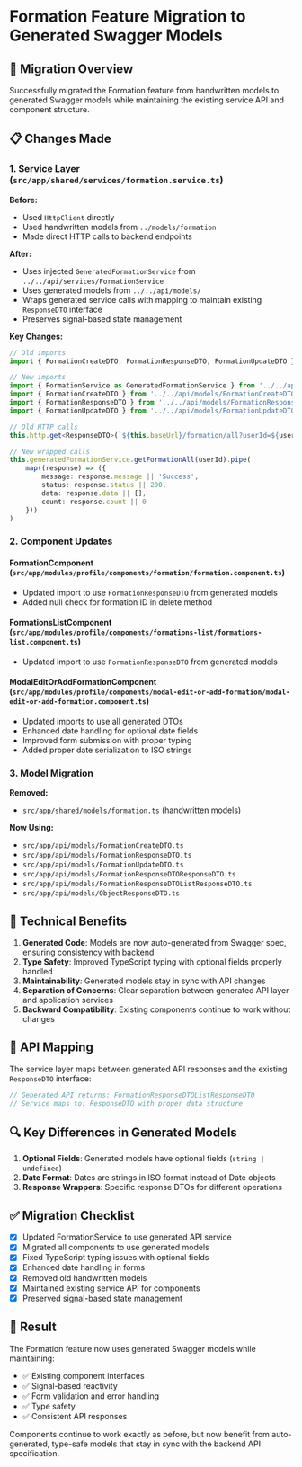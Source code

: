 # Formation Feature Migration to Generated Swagger Models

## 🎯 Migration Overview

Successfully migrated the Formation feature from handwritten models to generated Swagger models while maintaining the existing service API and component structure.

## 📋 Changes Made

### 1. Service Layer (`src/app/shared/services/formation.service.ts`)

**Before:**
- Used `HttpClient` directly
- Used handwritten models from `../models/formation`
- Made direct HTTP calls to backend endpoints

**After:**
- Uses injected `GeneratedFormationService` from `../../api/services/FormationService`
- Uses generated models from `../../api/models/`
- Wraps generated service calls with mapping to maintain existing `ResponseDTO` interface
- Preserves signal-based state management

**Key Changes:**
```typescript
// Old imports
import { FormationCreateDTO, FormationResponseDTO, FormationUpdateDTO } from '../models/formation';

// New imports
import { FormationService as GeneratedFormationService } from '../../api/services/FormationService';
import { FormationCreateDTO } from '../../api/models/FormationCreateDTO';
import { FormationResponseDTO } from '../../api/models/FormationResponseDTO';
import { FormationUpdateDTO } from '../../api/models/FormationUpdateDTO';

// Old HTTP calls
this.http.get<ResponseDTO>(`${this.baseUrl}/formation/all?userId=${userId}`)

// New wrapped calls
this.generatedFormationService.getFormationAll(userId).pipe(
    map((response) => ({
        message: response.message || 'Success',
        status: response.status || 200,
        data: response.data || [],
        count: response.count || 0
    }))
)
```

### 2. Component Updates

#### FormationComponent (`src/app/modules/profile/components/formation/formation.component.ts`)
- Updated import to use `FormationResponseDTO` from generated models
- Added null check for formation ID in delete method

#### FormationsListComponent (`src/app/modules/profile/components/formations-list/formations-list.component.ts`)
- Updated import to use `FormationResponseDTO` from generated models

#### ModalEditOrAddFormationComponent (`src/app/modules/profile/components/modal-edit-or-add-formation/modal-edit-or-add-formation.component.ts`)
- Updated imports to use all generated DTOs
- Enhanced date handling for optional date fields
- Improved form submission with proper typing
- Added proper date serialization to ISO strings

### 3. Model Migration

**Removed:**
- `src/app/shared/models/formation.ts` (handwritten models)

**Now Using:**
- `src/app/api/models/FormationCreateDTO.ts`
- `src/app/api/models/FormationResponseDTO.ts`
- `src/app/api/models/FormationUpdateDTO.ts`
- `src/app/api/models/FormationResponseDTOResponseDTO.ts`
- `src/app/api/models/FormationResponseDTOListResponseDTO.ts`
- `src/app/api/models/ObjectResponseDTO.ts`

## 🔧 Technical Benefits

1. **Generated Code**: Models are now auto-generated from Swagger spec, ensuring consistency with backend
2. **Type Safety**: Improved TypeScript typing with optional fields properly handled
3. **Maintainability**: Generated models stay in sync with API changes
4. **Separation of Concerns**: Clear separation between generated API layer and application services
5. **Backward Compatibility**: Existing components continue to work without changes

## 🚀 API Mapping

The service layer maps between generated API responses and the existing `ResponseDTO` interface:

```typescript
// Generated API returns: FormationResponseDTOListResponseDTO
// Service maps to: ResponseDTO with proper data structure
```

## 🔍 Key Differences in Generated Models

1. **Optional Fields**: Generated models have optional fields (`string | undefined`)
2. **Date Format**: Dates are strings in ISO format instead of Date objects
3. **Response Wrappers**: Specific response DTOs for different operations

## ✅ Migration Checklist

- [x] Updated FormationService to use generated API service
- [x] Migrated all components to use generated models
- [x] Fixed TypeScript typing issues with optional fields
- [x] Enhanced date handling in forms
- [x] Removed old handwritten models
- [x] Maintained existing service API for components
- [x] Preserved signal-based state management

## 🎉 Result

The Formation feature now uses generated Swagger models while maintaining:
- ✅ Existing component interfaces
- ✅ Signal-based reactivity
- ✅ Form validation and error handling
- ✅ Type safety
- ✅ Consistent API responses

Components continue to work exactly as before, but now benefit from auto-generated, type-safe models that stay in sync with the backend API specification. 